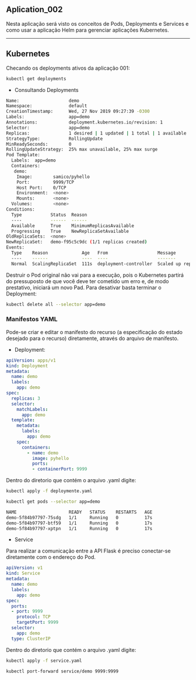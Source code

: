 ## Aplication_002
Nesta aplicação será visto os conceitos de Pods, Deployments e Services e como usar a aplicação Helm para gerenciar aplicações Kubernetes.

----------------------------------------

## Kubernetes

Checando os deployments ativos da aplicação 001:

```bash
kubectl get deployments
```

* Consultando Deployments

```bash
Name:                   demo
Namespace:              default
CreationTimestamp:      Wed, 27 Nov 2019 09:27:39 -0300
Labels:                 app=demo
Annotations:            deployment.kubernetes.io/revision: 1
Selector:               app=demo
Replicas:               1 desired | 1 updated | 1 total | 1 available | 0 unavailable
StrategyType:           RollingUpdate
MinReadySeconds:        0
RollingUpdateStrategy:  25% max unavailable, 25% max surge
Pod Template:
  Labels:  app=demo
  Containers:
   demo:
    Image:        samico/pyhello
    Port:         9999/TCP
    Host Port:    0/TCP
    Environment:  <none>
    Mounts:       <none>
  Volumes:        <none>
Conditions:
  Type           Status  Reason
  ----           ------  ------
  Available      True    MinimumReplicasAvailable
  Progressing    True    NewReplicaSetAvailable
OldReplicaSets:  <none>
NewReplicaSet:   demo-f95c5c9dc (1/1 replicas created)
Events:
  Type    Reason             Age   From                   Message
  ----    ------             ----  ----                   -------
  Normal  ScalingReplicaSet  111s  deployment-controller  Scaled up replica set demo-f95c5c9dc to 1
```

Destruir o Pod original não vai para a execução, pois o Kubernetes partirá do pressuposto de que você deve ter cometido um erro e, de modo prestativo, iniciará um novo Pad. Para desativar basta terminar o Deployment:

```bash
kubectl delete all --selector app=demo
```

### Manifestos YAML

Pode-se criar e editar o manifesto do recurso (a especificação do estado desejado para o recurso) diretamente, através do arquivo de manifesto.

* Deployment:

```yaml
apiVersion: apps/v1
kind: Deployment
metadata:
  name: demo
  labels:
    app: demo
spec:
  replicas: 3
  selector:
    matchLabels:
      app: demo
  template:
    metadata:
      labels:
        app: demo
    spec:
      containers:
        - name: demo
          image: pyhello
          ports:
          - containerPort: 9999
```

Dentro do diretorio que contém o arquivo .yaml digite:

```bash
kubectl apply -f deploymente.yaml
```

```bash
kubectl get pods --selector app=demo

NAME                    READY   STATUS    RESTARTS   AGE
demo-5f84b97797-75sdg   1/1     Running   0          17s
demo-5f84b97797-btf59   1/1     Running   0          17s
demo-5f84b97797-xptpn   1/1     Running   0          17s
```

* Service

Para realizar a comunicação entre a API Flask é preciso conectar-se diretamente com o endereço do Pod.

```yaml
apiVersion: v1
kind: Service
metadata:
  name: demo
  labels:
    app: demo
spec:
  ports:
  - port: 9999
    protocol: TCP
    targetPort: 9999
  selector:
    app: demo
  type: ClusterIP

```

Dentro do diretorio que contém o arquivo .yaml digite:

```bash
kubectl apply -f service.yaml
```

```bash
kubectl port-forward service/demo 9999:9999
```